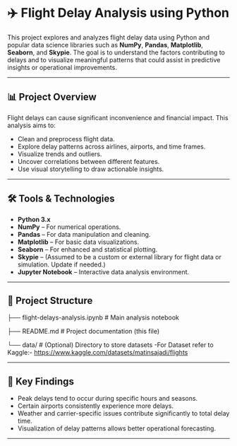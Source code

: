 # ✈️ Flight Delay Analysis using Python

This project explores and analyzes flight delay data using Python and popular data science libraries such as **NumPy**, **Pandas**, **Matplotlib**, **Seaborn**, and **Skypie**. The goal is to understand the factors contributing to delays and to visualize meaningful patterns that could assist in predictive insights or operational improvements.

---

## 📊 Project Overview

Flight delays can cause significant inconvenience and financial impact. This analysis aims to:

- Clean and preprocess flight data.
- Explore delay patterns across airlines, airports, and time frames.
- Visualize trends and outliers.
- Uncover correlations between different features.
- Use visual storytelling to draw actionable insights.

---

## 🛠️ Tools & Technologies

- **Python 3.x**
- **NumPy** – For numerical operations.
- **Pandas** – For data manipulation and cleaning.
- **Matplotlib** – For basic data visualizations.
- **Seaborn** – For enhanced and statistical plotting.
- **Skypie** – (Assumed to be a custom or external library for flight data or simulation. Update if needed.)
- **Jupyter Notebook** – Interactive data analysis environment.

---

## 📁 Project Structure
├── flight-delays-analysis.ipynb # Main analysis notebook

├── README.md # Project documentation (this file)

└── data/ # (Optional) Directory to store datasets
-For Dataset refer to Kaggle:- https://www.kaggle.com/datasets/matinsajadi/flights

---

## 📌 Key Findings

- Peak delays tend to occur during specific hours and seasons.
- Certain airports consistently experience more delays.
- Weather and carrier-specific issues contribute significantly to total delay time.
- Visualization of delay patterns allows better operational forecasting.

---
